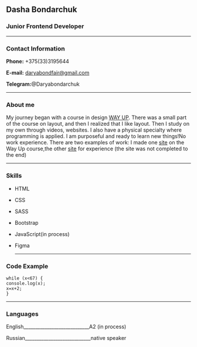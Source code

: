 ## Dasha Bondarchuk

### Junior Frontend Developer
***
###  Contact Information
**Phone:** +375(33)3195644

**E-mail:** daryabondfair@gmail.com

**Telegram:**@Daryabondarchuk
 
***

### About me
My journey began with a course in design [WAY UP](https://wayup.in/). There was a small part of the course on layout, and then I realized that I like layout. Then I study on my own through videos, websites. I also have a physical specialty where programming is applied. I am purposeful and ready to learn new things!No work experience. There are two examples of work: I made one [site](https://dashabondarchuk.github.io/site/) on the Way Up course,the other [site](https://dashabondarchuk.github.io/new/) for experience (the site was not completed to the end)

   ****

### Skills
* HTML
* CSS
* SASS
* Bootstrap
* JavaScript(in process)
* Figma

   ****

### Code Example
```let x=21;
while (x<67) {
console.log(x);
x=x+2;
}
```

   ****
	
### Languages
English____________________________A2 (in process)

Russian____________________________native speaker


